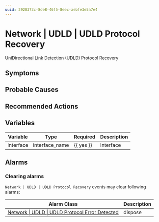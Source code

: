 ```yaml
---
uuid: 2928373c-8de8-46f5-8eec-aebfe3e5a7e4
---
```

# Network | UDLD | UDLD Protocol Recovery

UniDirectional Link Detection (UDLD) Protocol Recovery

## Symptoms

## Probable Causes

## Recommended Actions

## Variables

Variable | Type | Required | Description
--- | --- | --- | ---
interface | interface_name | {{ yes }} | Interface

## Alarms

### Clearing alarms

`Network | UDLD | UDLD Protocol Recovery` events may clear following alarms:

Alarm Class | Description
--- | ---
[Network \| UDLD \| UDLD Protocol Error Detected](../../../alarm-classes/network/udld/udld-protocol-error-detected.md) | dispose
